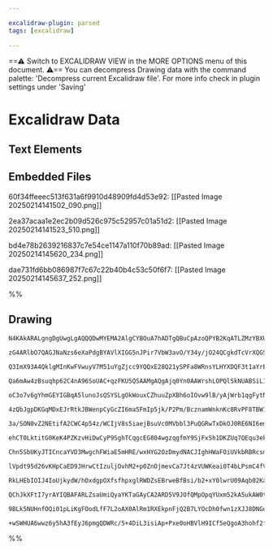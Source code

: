 ```yaml
---

excalidraw-plugin: parsed
tags: [excalidraw]

---
```

==⚠  Switch to EXCALIDRAW VIEW in the MORE OPTIONS menu of this document. ⚠== You can decompress Drawing data with the command palette: 'Decompress current Excalidraw file'. For more info check in plugin settings under 'Saving'


# Excalidraw Data

## Text Elements
## Embedded Files
60f34ffeeec513f631a6f9910d48909fd4d53e92: [[Pasted Image 20250214141502_090.png]]

2ea37acaa1e2ec2b09d526c975c52957c01a51d2: [[Pasted Image 20250214141523_510.png]]

bd4e78b2639216837c7e54ce1147a110f70b89ad: [[Pasted Image 20250214145620_234.png]]

dae731fd6bb086987f7c67c22b40b4c53c50f6f7: [[Pasted Image 20250214145637_252.png]]

%%
## Drawing
```compressed-json
N4KAkARALgngDgUwgLgAQQQDwMYEMA2AlgCYBOuA7hADTgQBuCpAzoQPYB2KqATLZMzYBXUtiRoIACyhQ4zZAHoFAc0JRJQgEYA6bGwC2CgF7N6hbEcK4OCtptbErHALRY8RMpWdx8Q1TdIEfARcZgRmBShcZQUebQAObQBmGjoghH0EDihmbgBtcDBQMBKIEm4IAFkAQQAVAAkAVQBNADZ6igB2DgBxOHojToAzWoARADV6VJLIWEQKwn1opH5S

zG4ARlbO7QAGJNaNzs6eXaPdgBYAVlXIGG5nJPir7VbW3avO/Y34y/jO24QCgkdTcVrXQGSBCEZTSbgXHgATkB1mUwW4u0BzCgpDYAGsEABhNj4NikCo46zMOC4QLZaalTS4bB45S4oQcYjE0nkiSUjjU2lZKAMyBDQj4fAAZVg6Ikgg8oog2NxBIA6iDJNw+IUBDj8QgZTA5egFeVAezYRxwrk0BtAWwadg1Pc7btMbqIGzhHAAJLEW2oPIAXUB

Q3ImX93A4QklgMInKwFVwuyV7M51uYgZjcc9YQQxE28Q21ySPFa8WRnsYLHYXDQF3t1aYrE4ADlOGJuIjrhskkkNlcmzMysxRukoAXuEMCGFAZphJyAKLBTLZbOx/CAoRwYi4SeFu2dJKIodJE6D8GAogcPHRzfXtgsqdoGf4Od5qJQISBiCITkJsoSrisEUYSO8QxJBcQxDAgcHYGeQytAOuCtEMiKIhsuzEBcla7IiQw4cQVxJAgiI8EqzDuOI

Qa6mAw4zBsuqhp62C4nA96SoUAC+qzFKU5QSAAMgAQgAjq0Yn0AAWrshLOPQlSkNUABSiL1EJCBsBsSpzDRZRLMoKyeusaDOFcPBxEk+zXGcVz4TwA6Aq6qDOLhuzaDwFydCWPB9lc4IloCwLEKCaBXJ8kLQrCIrhYiSQohwaI0R6I4qga3JkhS5ACjSdIivOzKsumXIkllfI5YK+XARK0qyvpZqFli+rqpq2rNaqhr1RUjVpsIVo2psDpOi6mzu

oC3o7v6gYhmGEYIGBqA5lunoJsQSYSLgOkWouxCZhuuZpXBh6oIOvw9lB/yAjWrb1qgFytNdLZ1h2HBdmgGEBf8hw3KtY4Ti+qBvh+I4LhyxArhkwoHStI47nuB6bMep59icuzIQxkA3neaDLY+z4ncDCDNfuP4VP+jhJTVoEnRAPAhOezK4FtCD09gPCaPhxHltgiKdFcCFIp82BnLgQ7EBRWLUfkdGY/RzGAmxjqcfgPF8attOEvQuxDLshDNM

4zQbJgpDKGqMDxEJrRtkJBWenpCyGcZI6ma5FmIp5jk/P2Pm/BcznamWnknKc8RvPF8TBW1aDIR5A7eWHlwXDZmNSNFcIx1Bez4d5GHxP2TmeqiJqpaU6UEplvLoPyVXCkqTIspNnKV9lVJ5XXYa1UaJrKiS5qfp1GqhVqaA6mlLVdcaDV901nqWpI+1DZ6jrMqNbql5Ak1+gG+QsSO4a4JGJ146tiauxAuCS3Pu2L7jD55sd3ZJFc+fPJhT21pw

3a/SON0vZ2NEtifA2CWC4p54z/WCIjV8s5iaejBsuVc0MVbbl3PuQGRwTxDkOJ0RE6NI6emxigwhT4CSE1gSTb8v4KaAWpgtWmmgcIIE6PETQ5YTx+QrOebAnQEBXAuGIEB3ktpYSGF8TQlZcCzzStLNABQZj0VuPLGYe9ShKw4nfLiJReKFH4pAQS6BCCYB4EuTokhnA9AAEqMOqAgTQAArfOGwAAaAAxREul4D6UWMsJUrsfiJF2J0RsQ5Lh9g

ehCT0LktitG0KeK4PZKzvHiDwCyP9SghTCqgcEG804wgzqgfmY9SjFxSh1DKZUq7QEqu3ekhVG4lRbhVNuQo6mehAnVKePUZ6UQnkPLJxS9SdW7tPRUO0/AL0GnaYaq9YBjVyVvaau85qH3ocQkca0NroFwCkcZGYplLXvkdDBRwEl4MrB/W63AAqXP/m9QB/CIpJ1wRA8cUDAZE3nLtSGa4cjrNKPDdBJ1MEo1aH5HgxZ/aEITDjQ5h1SikgJtO

Chn5SbUKyJTICncaYVD3MwgchFWiaE5mHRE/wxHYG2OzDmydNACJIghHWaFOiUVkbRBRcsmIqMVuxFWatdEawqEYDgbxMBqnqF5GAlQeBCAAAoXGcQAfWUPEKU0lPHzAkIEbAUQkrokBK7CFcROgVj8k8REFZ3jpLuNwc8LwEkJK8iw/YxZthR2HtqMOnkzzAPRlhF5nooT5NivdDylZrKhMHGdSyiVkoYnKRXSpFQADEGwEBprTfXIqTdSo8lbr

lVpdt95d26vKHpCaED9JHrwCtIzuljOvhM2+p0ZnOjmevCa7Jt4zVUWKeai0T4bLPsmC4fVwbNr0bMLxtrdQ6OOcC5OpxWjkUHLcr+4UErNk/hwV671Toll8vzc8ryAbkPfHA0G3ykHrn+ZAQF0DTrI2waceyXlrwwtvRARFZDkXnv5SUPRZRab0A4AARR6IqyxbAejNHiMwRozhnE/kqAAaTgM4lSGr9Lat1XGg1tqfjaH8o5C41xPjlgtQHTOi

RkLHEbIOIJ4IoUjkydW/hOxdgpOXfsfhpxglRWDZsEBrweBfBsi/b2+xY0lwrU09Aqb02KazQ03acnqktOqtizpPdeoVqre1AeBo61lobSOeezbU4rzbdE8anpFk7zkb2iAB8j6fs2efMWY79lZm4JO6A060BJFnViR+DYfKkcHH5Ndd0TjRd3YAp4LC+z/E3RsyBCAH2fPgVeqGN7NGwwBWgh9ILn2cIiu+28n7v0fNgTxcAe8L5wDgDKdBvnCj

QChJkXFtI7yrAYIQBAFARLZsaUmiQyaYKTaGAyCA2ARD5V9JOfQMpOpqYUxm52kA5ukAW0t4bKnwZqZrrUotW35vCkWxkVxJaukmf7mo872RLvLb6dHGt7Xtu7YyCtozpbTTlo+49qAz2oNNoOQxWbQPnsAHkRrttOrZh7O2LtLdcZwKArjD4ShcukyHyOnuo/R1KQgRgaKnD659lHGRahYCgNUIgyg7pfoQEMU7eOvsvdpHTnbbAKBQikf89nVP

9BLk5NUHnfOQi01pLiKgFOodLfF7L2oAX0AlRm1RXEkpnFjQ2B7LYOcDh0fwn1zXJJ8DNGuUcIj7CoJvCAbsYpEAjBsAMG13+BAhApVePEfOlx/1nfx8DpboPvO/nV31tkJBiek+1KXL0pBo+Tg0agXHUfiCVDYOtUXuBNDBDPSDTeifc3lVQIBkSJJaamyZAACj8gCXgRxqCN4bx5K4ABKJUliEDKFjLSCo1fcB1+ss3xymJeAj9QG3zvAehfZB

+wSWHUA6wwz6y5hA3fEyJ6pmgQDWRc/5+4DiL3isiAp+Pxe0oHBVlH9ICf5eQgoA3hohf2fdh7EIB1cwKU1+4CZ+z9fnnjVuen1syMvowLUK7vgO7qUA7PKOkDqnWEqHNtiAYCrpqnCgVljKQsAYXljKEHTogRAVAXytouAHOs5hKOEL5txCANxEAA==
```
%%